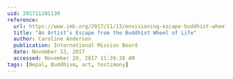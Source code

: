```yaml
---
uid: 201711201139
reference:
  url: https://www.imb.org/2017/11/13/envisioning-escape-buddhist-wheel-life/
  title: "An Artist’s Escape from the Buddhist Wheel of Life"
  author: Caroline Anderson
  publication: International Mission Board
  date: November 13, 2017
  accessed: November 20, 2017 11:39:28 AM
tags: [Nepal, Buddhism, art, testimony]
---
```

